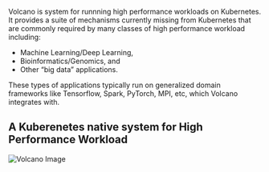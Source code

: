 Volcano is system for runnning high performance workloads on Kubernetes. It provides a suite of mechanisms currently missing from Kubernetes that are commonly required by many classes of high performance workload including:

* Machine Learning/Deep Learning,
* Bioinformatics/Genomics, and
* Other “big data” applications.

These types of applications typically run on generalized domain frameworks like Tensorflow, Spark, PyTorch, MPI, etc, which Volcano integrates with.

## A Kuberenetes native system for High Performance Workload

![Volcano Image](https://github.com/volcano-sh/volcano/blob/master/docs/images/volcano-logo-svg.svg)